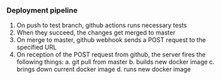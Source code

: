 ### Deployment pipeline
1. On push to test branch, github actions runs necessary tests
2. When they succeed, the changes get merged to master
3. On merge to master, github webhook sends a POST request to the specified URL
4. On reception of the POST request from github, the server fires the following things:
    a. git pull from master
    b. builds new docker image
    c. brings down current docker image
    d. runs new docker image
